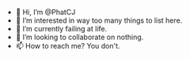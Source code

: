 - 👋 Hi, I’m @PhatCJ
- 👀 I’m interested in way too many things to list here.
- 🌱 I’m currently failing at life.
- 💞️ I’m looking to collaborate on nothing.
- 📫 How to reach me? You don't.
